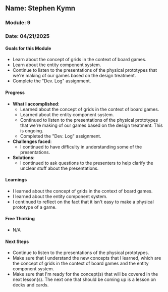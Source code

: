 ## Name: Stephen Kymn
### Module: 9

### Date: 04/21/2025

#### Goals for this Module
- Learn about the concept of grids in the context of board games.
- Learn about the entity component system.
- Continue to listen to the presentations of the physical prototypes that we're making of our games based on the design treatment.
- Complete the "Dev. Log" assignment.

#### Progress
- **What I accomplished**:
  - Learned about the concept of grids in the context of board games.
  - Learned about the entity component system.
  - Continued to listen to the presentations of the physical prototypes that we're making of our games based on the design treatment. This is ongoing.
  - Completed the "Dev. Log" assignment.
- **Challenges faced**:
  - I continued to have difficulty in understanding some of the presentations.
- **Solutions**:
  - I continued to ask questions to the presenters to help clarify the unclear stuff about the presentations.
#### Learnings
- I learned about the concept of grids in the context of board games.
- I learned about the entity component system.
- I continued to reflect on the fact that it isn't easy to make a physical prototype of a game.

#### Free Thinking
- N/A

#### Next Steps
- Continue to listen to the presentations of the physical prototypes.
- Make sure that I understand the new concepts that I learned, which are the concept of grids in the context of board games and the entity component system.
- Make sure that I'm ready for the concept(s) that will be covered in the next lesson(s). The next one that should be coming up is a lesson on decks and cards.
